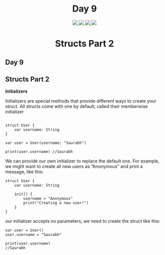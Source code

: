 <div align='center'>
    <h1>Day 9</h1> 
    <a class="header-badge" target="_blank" href="https://www.linkedin.com/in/saurabhmchavan/">
          <img src="https://img.shields.io/badge/style--5eba00.svg?label=LinkedIn&logo=linkedin&style=social">
    </a>   
    <a class="header-badge" target="_blank" href="https://twitter.com/100rabhcsmc">
          <img src="https://img.shields.io/badge/style--5eba00.svg?label=twitter&logo=twitter&style=social">
    </a>
    <a class="header-badge" target="_blank" href="https://instagram.com/100rabhch">
          <img src="https://img.shields.io/badge/style--5eba00.svg?label=instagram&logo=instagram&style=social">
    </a>
    <a class="header-badge" target="_blank" href="https://stackoverflow.com/users/12053852/saurabh-chavan?tab=profile">
          <img src="https://img.shields.io/badge/style--5eba00.svg?label=stackoverflow&logo=stackoverflow&style=social">
    </a>
 </div>

<div align='center'>
    <h1> Structs Part 2</h1> 
</div>

## Day 9

## Structs Part 2

**Initializers**

Initializers are special methods that provide different ways to create your struct. All structs come with one by default, called their memberwise initializer

```

struct User {
    var username: String
}

var user = User(username: "Saurabh")

print(user.username) //Saurabh
```

We can provide our own initializer to replace the default one. For example, we might want to create all new users as “Anonymous” and print a message, like this:

```
struct User {
    var username: String

    init() {
        username = "Anonymous"
        print("Creating a new user!")
    }
}
```

our initializer accepts no parameters, we need to create the struct like this:

```
var user = User()
user.username = "Saurabh"

print(user.username)
//Saurabh
```
